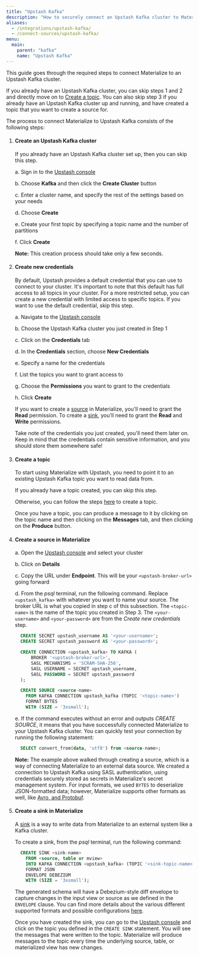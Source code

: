 ```yaml
---
title: "Upstash Kafka"
description: "How to securely connect an Upstash Kafka cluster to Materialize as a source or sink."
aliases:
  - /integrations/upstash-kafka/
  - /connect-sources/upstash-kafka/
menu:
  main:
    parent: "kafka"
    name: "Upstash Kafka"
---
```


This guide goes through the required steps to connect Materialize to an Upstash Kafka cluster.

If you already have an Upstash Kafka cluster, you can skip steps 1 and 2 and directly move on to [Create a topic](#create-a-topic). You can also skip step 3 if you already have an Upstash Kafka cluster up and running, and have created a topic that you want to create a source for.

The process to connect Materialize to Upstash Kafka consists of the following steps:
1. #### Create an Upstash Kafka cluster
    If you already have an Upstash Kafka cluster set up, then you can skip this step.

    a. Sign in to the [Upstash console](https://console.upstash.com/login)

    b. Choose **Kafka** and then click the **Create Cluster** button

    c. Enter a cluster name, and specify the rest of the settings based on your needs

    d. Choose **Create**

    e. Create your first topic by specifying a topic name and the number of partitions

    f. Click **Create**

    **Note:** This creation process should take only a few seconds.

2. #### Create new credentials

    By default, Upstash provides a default credential that you can use to connect to your cluster. It's important to note that this default has full access to all topics in your cluster. For a more restricted setup, you can create a new credential with limited access to specific topics. If you want to use the default credential, skip this step.

    a. Navigate to the [Upstash console](https://console.upstash.com/login)

    b. Choose the Upstash Kafka cluster you just created in Step 1

    c. Click on the **Credentials** tab

    d. In the **Credentials** section, choose **New Credentials**

    e. Specify a name for the credentials

    f. List the topics you want to grant access to

    g. Choose the **Permissions** you want to grant to the credentials

    h. Click **Create**

    If you want to create a [source](/sql/create-source/kafka/) in Materialize, you'll need to grant the **Read** permission. To create a [sink](/sql/create-sink/kafka/), you'll need to grant the **Read** and **Write** permissions.

    Take note of the credentials you just created, you'll need them later on. Keep in mind that the credentials contain sensitive information, and you should store them somewhere safe!

3. #### Create a topic
    To start using Materialize with Upstash, you need to point it to an existing Upstash Kafka topic you want to read data from.

    If you already have a topic created, you can skip this step.

    Otherwise, you can follow the steps [here](https://docs.upstash.com/kafka#create-a-topic) to create a topic.

    Once you have a topic, you can produce a message to it by clicking on the topic name and then clicking on the **Messages** tab, and then clicking on the **Produce** button.

4. #### Create a source in Materialize
    a. Open the [Upstash console](https://console.upstash.com/login) and select your cluster

    b. Click on **Details**

    c. Copy the URL under **Endpoint**. This will be your `<upstash-broker-url>` going forward

    d. From the _psql_ terminal, run the following command. Replace `<upstash_kafka>` with whatever you want to name your source. The broker URL is what you copied in step c of this subsection. The `<topic-name>` is the name of the topic you created in Step 3. The `<your-username>` and `<your-password>` are from the _Create new credentials_ step.

    ```sql
      CREATE SECRET upstash_username AS '<your-username>';
      CREATE SECRET upstash_password AS '<your-password>';

      CREATE CONNECTION <upstash_kafka> TO KAFKA (
          BROKER '<upstash-broker-url>',
          SASL MECHANISMS = 'SCRAM-SHA-256',
          SASL USERNAME = SECRET upstash_username,
          SASL PASSWORD = SECRET upstash_password
      );

      CREATE SOURCE <source-name>
        FROM KAFKA CONNECTION upstash_kafka (TOPIC '<topic-name>')
        FORMAT BYTES
        WITH (SIZE = '3xsmall');
    ```

    e. If the command executes without an error and outputs _CREATE SOURCE_, it means that you have successfully connected Materialize to your Upstash Kafka cluster. You can quickly test your connection by running the following statement:
    ```sql
      SELECT convert_from(data, 'utf8') from <source-name>;
    ```

    **Note:** The example above walked through creating a source, which is a way of connecting Materialize to an external data source. We created a connection to Upstash Kafka using SASL authentication, using credentials securely stored as secrets in Materialize's secret management system. For input formats, we used `BYTES` to deserialize JSON-formatted data; however, Materialize supports other formats as well, like [Avro, and Protobuf](/sql/create-source/kafka/#supported-formats).

5. #### Create a sink in Materialize

    A [sink](/sql/create-sink) is a way to write data from Materialize to an external system like a Kafka cluster.

    To create a sink, from the _psql_ terminal, run the following command:

    ```sql
      CREATE SINK <sink-name>
        FROM <source, table or mview>
        INTO KAFKA CONNECTION <upstash_kafka> (TOPIC '<sink-topic-name>')
        FORMAT JSON
        ENVELOPE DEBEZIUM
        WITH (SIZE = '3xsmall');
    ```

    The generated schema will have a Debezium-style diff envelope to capture changes in the input view or source as we defined in the `ENVELOPE` clause. You can find more details about the various different supported formats and possible configurations [here](/sql/create-sink/kafka/).

    Once you have created the sink, you can go to the [Upstash console](https://console.upstash.com/login) and click on the topic you defined in the `CREATE SINK` statement. You will see the messages that were written to the topic. Materialize will produce messages to the topic every time the underlying source, table, or materialized view has new changes.
